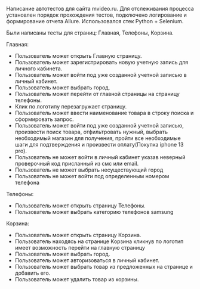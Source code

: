 Написание автотестов для сайта mvideo.ru. Для отслеживания процесса установлен порядок прохождения тестов, подключено логирование и формирование отчета Allure.
Использовался стек Python + Selenium.

Были написаны тесты для страниц: Главная, Телефоны, Корзина.

Главная:
- Пользователь может открыть Главную страницу.
- Пользователь может зарегистрировать новую учетную запись для личного кабинета.
- Пользователь может войти под уже созданной учетной записью в личный кабинет.
- Пользователь может выбрать город.
- Пользователь может перейти от главной страницы на страницу телефоны.
- Клик по логотипу перезагружает страницу.
- Пользователь может ввести наименование товара в строку поиска и сформировать запрос.
- Пользователь может войти под уже созданной учетной записью, произвести поиск товара, отфильтровать нужный, выбрать необходимый магазин для получения,
пройти все необходимые шаги для подтверждения и произвести оплату(Покупка iphone 13 pro).
- Пользователь не может войти в личный кабинет указав неверный проверочный код присланный из смс или email.
- Пользователь не может выбрать несуществующий город
- Пользователь не может войти под определенным номером телефона

Телефоны:
- Пользователь может открыть страницу Телефоны.
- Пользователь может выбрать категорию телефонов samsung

Корзина:
- Пользователь может открыть страницу Корзина.
- Пользователь находясь на странице Корзина кликнув по логотип имеет возможность перейти на главную страницу
- Пользователь может выбрать город.
- Пользователь может авторизоваться в личный кабинет.
- Пользователь может выбрать товар из предложенных на странице и добавить его.
- Пользователь может удалить товар из корзины.
